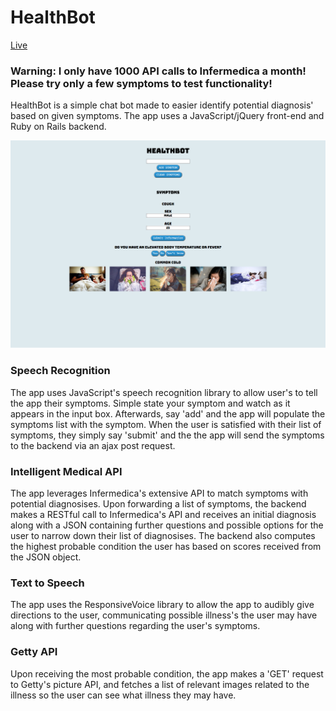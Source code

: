 # HealthBot

[Live](https://health-bot.herokuapp.com/)
### Warning: I only have 1000 API calls to Infermedica a month! Please try only a few symptoms to test functionality!

HealthBot is a simple chat bot made to easier identify potential diagnosis' based on given symptoms. The app uses a JavaScript/jQuery front-end and Ruby on Rails backend.

![healthbot](./screenshots/healthbot.png)


### Speech Recognition
The app uses JavaScript's speech recognition library to allow user's to tell the app their symptoms. Simple state your symptom and watch as it appears in the input box. Afterwards, say 'add' and the app will populate the symptoms list with the symptom. When the user is satisfied with their list of symptoms, they simply say 'submit' and the the app will send the symptoms to the backend via an ajax post request.

### Intelligent Medical API
The app leverages Infermedica's extensive API to match symptoms with potential diagnosises. Upon forwarding a list of symptoms, the backend makes a RESTful call to Infermedica's API and receives an initial diagnosis along with a JSON containing further questions and possible options for the user to narrow down their list of diagnosises. The backend also computes the highest probable condition the user has based on scores received from the JSON object.

### Text to Speech
The app uses the ResponsiveVoice library to allow the app to audibly give directions to the user, communicating possible illness's the user may have along with further questions regarding the user's symptoms.

### Getty API
Upon receiving the most probable condition, the app makes a 'GET' request to Getty's picture API, and fetches a list of relevant images related to the illness so the user can see what illness they may have.
